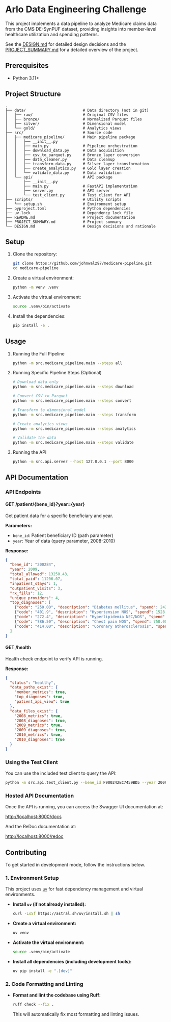 # Arlo Data Engineering Challenge

This project implements a data pipeline to analyze Medicare claims data from the CMS DE-SynPUF dataset, providing insights into member-level healthcare utilization and spending patterns.

See the [DESIGN.md](./DESIGN.md) for detailed design decisions and the [PROJECT_SUMMARY.md](./PROJECT_SUMMARY.md) for a detailed overview of the project.

## Prerequisites

- Python 3.11+

## Project Structure

```plain
.
├── data/                         # Data directory (not in git)
│   ├── raw/                      # Original CSV files
│   ├── bronze/                   # Normalized Parquet files
│   ├── silver/                   # Dimensional model
│   └── gold/                     # Analytics views
├── src/                          # Source code
│   ├── medicare_pipeline/        # Main pipeline package
│   │   ├── __init__.py
│   │   ├── main.py               # Pipeline orchestration
│   │   ├── download_data.py      # Data acquisition
│   │   ├── csv_to_parquet.py     # Bronze layer conversion
│   │   ├── data_cleaner.py       # Data cleanup
│   │   ├── transform_data.py     # Silver layer transformation
│   │   ├── create_analytics.py   # Gold layer creation
│   │   └── validate_data.py      # Data validation
│   └── api/                      # API package
│       ├── __init__.py
│       ├── main.py               # FastAPI implementation
│       ├── server.py             # API server
│       └── test_client.py        # Test client for API
├── scripts/                      # Utility scripts
│   └── setup.sh                  # Environment setup
├── pyproject.toml                # Python dependencies
├── uv.lock                       # Dependency lock file
├── README.md                     # Project documentation
├── PROJECT_SUMMARY.md            # Project summary
└── DESIGN.md                     # Design decisions and rationale
```

## Setup

1. Clone the repository:

   ```bash
   git clone https://github.com/johnwalz97/medicare-pipeline.git
   cd medicare-pipeline
   ```

2. Create a virtual environment:

   ```bash
   python -m venv .venv
   ```

3. Activate the virtual environment:

   ```bash
   source .venv/bin/activate
   ```

4. Install the dependencies:

   ```bash
   pip install -e .
   ```

## Usage

1. Running the Full Pipeline

   ```bash
   python -m src.medicare_pipeline.main --steps all
   ```

2. Running Specific Pipeline Steps (Optional)

   ```bash
   # Download data only
   python -m src.medicare_pipeline.main --steps download

   # Convert CSV to Parquet
   python -m src.medicare_pipeline.main --steps convert

   # Transform to dimensional model
   python -m src.medicare_pipeline.main --steps transform

   # Create analytics views
   python -m src.medicare_pipeline.main --steps analytics

   # Validate the data
   python -m src.medicare_pipeline.main --steps validate
   ```

3. Running the API

   ```bash
   python -m src.api.server --host 127.0.0.1 --port 8000
   ```

## API Documentation

### API Endpoints

#### GET /patient/{bene_id}?year={year}

Get patient data for a specific beneficiary and year.

**Parameters:**

- `bene_id`: Patient beneficiary ID (path parameter)
- `year`: Year of data (query parameter, 2008-2010)

**Response:**

```json
{
  "bene_id": "200284",
  "year": 2009,
  "total_allowed": 13250.43,
  "total_paid": 11206.07,
  "inpatient_stays": 1,
  "outpatient_visits": 3,
  "rx_fills": 12,
  "unique_providers": 4,
  "top_diagnoses": [
    {"code": "250.00", "description": "Diabetes mellitus", "spend": 2423.50},
    {"code": "401.9", "description": "Hypertension NOS", "spend": 1528.33},
    {"code": "272.4", "description": "Hyperlipidemia NEC/NOS", "spend": 982.12},
    {"code": "786.50", "description": "Chest pain NOS", "spend": 750.00},
    {"code": "414.00", "description": "Coronary atherosclerosis", "spend": 522.12}
  ]
}
```

#### GET /health

Health check endpoint to verify API is running.

**Response:**

```json
{
  "status": "healthy",
  "data_paths_exist": {
    "member_metrics": true,
    "top_diagnoses": true,
    "patient_api_view": true
  },
  "data_files_exist": {
    "2008_metrics": true,
    "2008_diagnoses": true,
    "2009_metrics": true,
    "2009_diagnoses": true,
    "2010_metrics": true,
    "2010_diagnoses": true
  }
}
```

### Using the Test Client

You can use the included test client to query the API:

```bash
python -m src.api.test_client.py --bene_id F900242EC7459BD5 --year 2009 --pretty
```

### Hosted API Documentation

Once the API is running, you can access the Swagger UI documentation at:

<http://localhost:8000/docs>

And the ReDoc documentation at:

<http://localhost:8000/redoc>

## Contributing

To get started in development mode, follow the instructions below.

### 1. Environment Setup

This project uses [`uv`](https://github.com/astral-sh/uv) for fast dependency management and virtual environments.

- **Install `uv` (if not already installed):**

  ```bash
  curl -LsSf https://astral.sh/uv/install.sh | sh
  ```

- **Create a virtual environment:**

  ```bash
  uv venv
  ```

- **Activate the virtual environment:**

  ```bash
  source .venv/bin/activate
  ```

- **Install all dependencies (including development tools):**

  ```bash
  uv pip install -e ".[dev]"
  ```

### 2. Code Formatting and Linting

- **Format and lint the codebase using Ruff:**

  ```bash
  ruff check --fix .
  ```

  This will automatically fix most formatting and linting issues.
